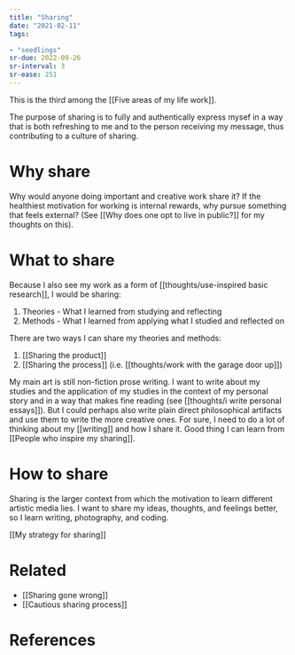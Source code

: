```yaml
---
title: "Sharing"
date: "2021-02-11"
tags:

- "seedlings"
sr-due: 2022-09-26
sr-interval: 3
sr-ease: 251
---
```


This is the third among the [[Five areas of my life work]].

The purpose of sharing is to fully and authentically express mysef in a way that is both refreshing to me and to the person receiving my message, thus contributing to a culture of sharing.

# Why share

Why would anyone doing important and creative work share it? If the healthiest motivation for working is internal rewards, why pursue something that feels external? (See [[Why does one opt to live in public?]] for my thoughts on this).

# What to share

Because I also see my work as a form of [[thoughts/use-inspired basic research]], I would be sharing:

1. Theories - What I learned from studying and reflecting
2. Methods - What I learned from applying what I studied and reflected on

There are two ways I can share my theories and methods:

1. [[Sharing the product]]
2. [[Sharing the process]] (i.e. [[thoughts/work with the garage door up]])

My main art is still non-fiction prose writing. I want to write about my studies and the application of my studies in the context of my personal story and in a way that makes fine reading (see [[thoughts/i write personal essays]]). But I could perhaps also write plain direct philosophical artifacts and use them to write the more creative ones. For sure, I need to do a lot of thinking about my [[writing]] and how I share it. Good thing I can learn from [[People who inspire my sharing]].

# How to share

Sharing is the larger context from which the motivation to learn different artistic media lies. I want to share my ideas, thoughts, and feelings better, so I learn writing, photography, and coding.

[[My strategy for sharing]]

# Related
- [[Sharing gone wrong]]
- [[Cautious sharing process]]

# References


